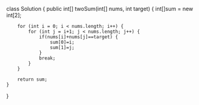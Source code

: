 class Solution {
    public int[] twoSum(int[] nums, int target) {
        int[]sum = new int[2];
		
		for (int i = 0; i < nums.length; i++) {
			for (int j = i+1; j < nums.length; j++) {
				if(nums[i]+nums[j]==target) {
					sum[0]=i;
					sum[1]=j;
				}
				break;
			}
		}
		
		return sum;
    }
}
